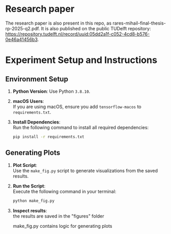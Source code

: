 
# Research paper
The research paper is also present in this repo, as rares-mihail-final-thesis-rp-2025-q2.pdf. It is also published on the public TUDelft repository: https://repository.tudelft.nl/record/uuid:05dd2a1f-c052-4cd8-b576-0e46a41456b3.
# Experiment Setup and Instructions

## Environment Setup

1. **Python Version**: Use Python `3.8.10`.
2. **macOS Users**:  
   If you are using macOS, ensure you add `tensorflow-macos` to `requirements.txt`.

3. **Install Dependencies**:  
   Run the following command to install all required dependencies:  
   ```bash
   pip install -r requirements.txt
   

## Generating Plots

1. **Plot Script**:  
   Use the `make_fig.py` script to generate visualizations from the saved results.

2. **Run the Script**:  
   Execute the following command in your terminal:  
   ```bash
   python make_fig.py

3. **Inspect results**:  
   the results are saved in the "figures" folder

    make_fig.py contains logic for generating plots  
